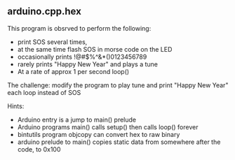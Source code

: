 ## arduino.cpp.hex

This program is obsrved to perform the following:

* print SOS several times, 
* at the same time flash SOS in morse code on the LED
* occasionally prints !@#$%^&*()0123456789
* rarely prints "Happy New Year" and plays a tune
* At a rate of approx 1 per second loop()

The challenge: modify the program to play tune and print "Happy New Year" each loop instead of SOS

Hints:

* Arduino entry is a jump to main() prelude
* Arduino programs main() calls setup() then calls loop() forever
* bintutils program objcopy can convert hex to raw binary
* arduino prelude to main() copies static data from somewhere after the code, to 0x100

